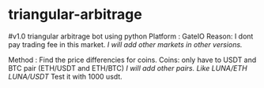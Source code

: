 # triangular-arbitrage
#v1.0
triangular arbitrage bot using python
Platform : GateIO  Reason: I dont pay trading fee in this market. *I will add other markets in other versions.*                                    

Method : Find the price differencies for coins. Coins: only have to USDT and BTC pair (ETH/USDT and ETH/BTC) *I will add other pairs. Like LUNA/ETH LUNA/USDT*
Test it with 1000 usdt.
